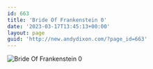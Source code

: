 ```yaml
---
id: 663
title: 'Bride Of Frankenstein 0'
date: '2023-03-17T13:45:13+00:00'
layout: page
guid: 'http://new.andydixon.com/?page_id=663'
---
```


![Bride Of Frankenstein 0](https://i0.wp.com/assets.g8x2.ldn.idrivee2-23.com/posters/Bride%20Of%20Frankenstein%20031.jpg?w=1200&ssl=1 "Bride Of Frankenstein 0")